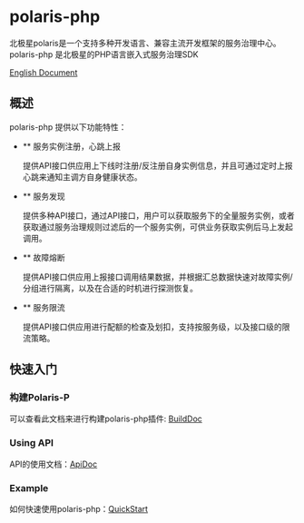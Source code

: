 # polaris-php

北极星polaris是一个支持多种开发语言、兼容主流开发框架的服务治理中心。polaris-php 是北极星的PHP语言嵌入式服务治理SDK

[English Document](./README.md)

## 概述

polaris-php 提供以下功能特性：

* ** 服务实例注册，心跳上报
   
   提供API接口供应用上下线时注册/反注册自身实例信息，并且可通过定时上报心跳来通知主调方自身健康状态。

* ** 服务发现

   提供多种API接口，通过API接口，用户可以获取服务下的全量服务实例，或者获取通过服务治理规则过滤后的一个服务实例，可供业务获取实例后马上发起调用。

* ** 故障熔断
   
   提供API接口供应用上报接口调用结果数据，并根据汇总数据快速对故障实例/分组进行隔离，以及在合适的时机进行探测恢复。

* ** 服务限流

   提供API接口供应用进行配额的检查及划扣，支持按服务级，以及接口级的限流策略。

## 快速入门

### 构建Polaris-P

可以查看此文档来进行构建polaris-php插件: [BuildDoc](./doc/HowToBuild_ZH.md)

### Using API

API的使用文档：[ApiDoc](./doc/ApiDoc_ZH.md)

### Example

如何快速使用polaris-php：[QuickStart](./examples/quickstart)
